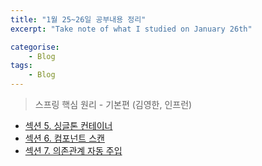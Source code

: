 ```yaml
---
title: "1월 25~26일 공부내용 정리"
excerpt: "Take note of what I studied on January 26th"

categorise:    
    - Blog
tags:
    - Blog
---
```

>스프링 핵심 원리 - 기본편 (김영한, 인프런)
 * [섹션 5. 싱글톤 컨테이너](https://funny-gourd-490.notion.site/cc6e9f0f1e6a479386d45a3154006dda)
 * [섹션 6. 컴포넌트 스캔](https://funny-gourd-490.notion.site/73ea06ad205e45329124c01199cdca5a)
 * [섹션 7. 의존관계 자동 주입](https://funny-gourd-490.notion.site/18214d0fbb174cfb8215facf13f1b67e)
 
